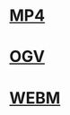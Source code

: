 # [MP4](https://github.com/IIKUYY/HTML5/tree/main/Ch5/Ejemplo/Assets/MP4.png)

# [OGV](https://github.com/IIKUYY/HTML5/tree/main/Ch5/Ejemplo/Assets/OGV.png)

# [WEBM](https://github.com/IIKUYY/HTML5/tree/main/Ch5/Ejemplo/Assets/WEBM.png)